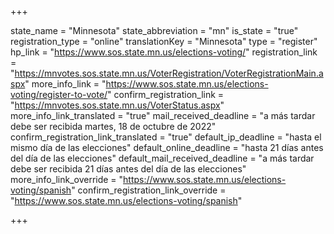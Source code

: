 +++

state_name = "Minnesota"
state_abbreviation = "mn"
is_state = "true"
registration_type = "online"
translationKey = "Minnesota"
type = "register"
hp_link = "https://www.sos.state.mn.us/elections-voting/"
registration_link = "https://mnvotes.sos.state.mn.us/VoterRegistration/VoterRegistrationMain.aspx"
more_info_link = "https://www.sos.state.mn.us/elections-voting/register-to-vote/"
confirm_registration_link = "https://mnvotes.sos.state.mn.us/VoterStatus.aspx"
more_info_link_translated = "true"
mail_received_deadline = "a más tardar debe ser recibida martes, 18 de octubre de 2022"
confirm_registration_link_translated = "true"
default_ip_deadline = "hasta el mismo día de las elecciones"
default_online_deadline = "hasta 21 días antes del día de las elecciones"
default_mail_received_deadline = "a más tardar debe ser recibida 21 días antes del día de las elecciones"
more_info_link_override = "https://www.sos.state.mn.us/elections-voting/spanish"
confirm_registration_link_override = "https://www.sos.state.mn.us/elections-voting/spanish"

+++